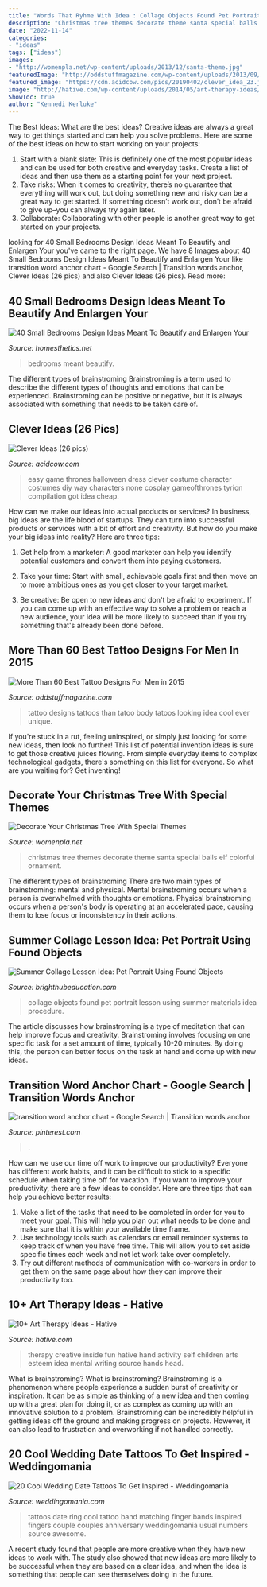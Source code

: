 ```yaml
---
title: "Words That Ryhme With Idea : Collage Objects Found Pet Portrait Lesson Using Summer Materials Idea Procedure"
description: "Christmas tree themes decorate theme santa special balls elf colorful ornament"
date: "2022-11-14"
categories:
- "ideas"
tags: ["ideas"]
images:
- "http://womenpla.net/wp-content/uploads/2013/12/santa-theme.jpg"
featuredImage: "http://oddstuffmagazine.com/wp-content/uploads/2013/09/Best-tattoo-designs-for-Men-40.jpg"
featured_image: "https://cdn.acidcow.com/pics/20190402/clever_idea_23.jpg"
image: "http://hative.com/wp-content/uploads/2014/05/art-therapy-ideas/7-art-therapy-ideas.jpg"
ShowToc: true
author: "Kennedi Kerluke"
---
```



The Best Ideas: What are the best ideas?
Creative ideas are always a great way to get things started and can help you solve problems. Here are some of the best ideas on how to start working on your projects: 
1. Start with a blank slate: This is definitely one of the most popular ideas and can be used for both creative and everyday tasks. Create a list of ideas and then use them as a starting point for your next project. 
2. Take risks: When it comes to creativity, there’s no guarantee that everything will work out, but doing something new and risky can be a great way to get started. If something doesn’t work out, don’t be afraid to give up–you can always try again later. 
3. Collaborate: Collaborating with other people is another great way to get started on your projects.

	

		
looking for 40 Small Bedrooms Design Ideas Meant To Beautify and Enlargen Your you've came to the right page. We have 8 Images about 40 Small Bedrooms Design Ideas Meant To Beautify and Enlargen Your like transition word anchor chart - Google Search | Transition words anchor, Clever Ideas (26 pics) and also Clever Ideas (26 pics). Read more:
		
    
## 40 Small Bedrooms Design Ideas Meant To Beautify And Enlargen Your

<img loading=lazy src="https://cdn.homesthetics.net/wp-content/uploads/2013/12/40-Small-Bedrooms-Design-Ideas-For-Your-Small-Home-homesthetics.net-18.jpg" onerror="this.onerror=null;this.src='https://tse3.mm.bing.net/th?id=OIP.owphSJK-2YJm-r_y4lnl5wHaIp&amp;pid=15.1';" alt="40 Small Bedrooms Design Ideas Meant To Beautify and Enlargen Your">

_Source: homesthetics.net_

>bedrooms meant beautify. 

	

The different types of brainstroming
Brainstroming is a term used to describe the different types of thoughts and emotions that can be experienced. Brainstroming can be positive or negative, but it is always associated with something that needs to be taken care of.

    
## Clever Ideas (26 Pics)

<img loading=lazy src="https://cdn.acidcow.com/pics/20190402/clever_idea_23.jpg" onerror="this.onerror=null;this.src='https://tse3.mm.bing.net/th?id=OIP.g5E4jdspg8tJb4KPc1Yn-AHaJ_&amp;pid=15.1';" alt="Clever Ideas (26 pics)">

_Source: acidcow.com_

>easy game thrones halloween dress clever costume character costumes diy way characters none cosplay gameofthrones tyrion compilation got idea cheap. 

	

How can we make our ideas into actual products or services?
In business, big ideas are the life blood of startups. They can turn into successful products or services with a bit of effort and creativity. But how do you make your big ideas into reality? Here are three tips:
1) Get help from a marketer: A good marketer can help you identify potential customers and convert them into paying customers.

2) Take your time: Start with small, achievable goals first and then move on to more ambitious ones as you get closer to your target market.

3) Be creative: Be open to new ideas and don't be afraid to experiment. If you can come up with an effective way to solve a problem or reach a new audience, your idea will be more likely to succeed than if you try something that's already been done before.

    
## More Than 60 Best Tattoo Designs For Men In 2015

<img loading=lazy src="http://oddstuffmagazine.com/wp-content/uploads/2013/09/Best-tattoo-designs-for-Men-40.jpg" onerror="this.onerror=null;this.src='https://tse4.mm.bing.net/th?id=OIP.h1ZQwgCfF7z5-b7lOMdoDgHaGw&amp;pid=15.1';" alt="More Than 60 Best Tattoo Designs For Men in 2015">

_Source: oddstuffmagazine.com_

>tattoo designs tattoos than tatoo body tatoos looking idea cool ever unique. 

	

If you're stuck in a rut, feeling uninspired, or simply just looking for some new ideas, then look no further! This list of potential invention ideas is sure to get those creative juices flowing. From simple everyday items to complex technological gadgets, there's something on this list for everyone. So what are you waiting for? Get inventing!

    
## Decorate Your Christmas Tree With Special Themes

<img loading=lazy src="http://womenpla.net/wp-content/uploads/2013/12/santa-theme.jpg" onerror="this.onerror=null;this.src='https://tse3.mm.bing.net/th?id=OIP.j1WBS1TKFRfIsKynyFQlmgHaKt&amp;pid=15.1';" alt="Decorate Your Christmas Tree With Special Themes">

_Source: womenpla.net_

>christmas tree themes decorate theme santa special balls elf colorful ornament. 

	

The different types of brainstroming
There are two main types of brainstroming: mental and physical. Mental brainstroming occurs when a person is overwhelmed with thoughts or emotions. Physical brainstroming occurs when a person's body is operating at an accelerated pace, causing them to lose focus or inconsistency in their actions.

    
## Summer Collage Lesson Idea: Pet Portrait Using Found Objects

<img loading=lazy src="http://img.bhs4.com/66/1/661E714C46D3CC98F7CBCE46E08C691EAF5744E8_lis.jpg" onerror="this.onerror=null;this.src='https://tse3.mm.bing.net/th?id=OIP.KrqlM_zRYkXebxIUy8luggHaKe&amp;pid=15.1';" alt="Summer Collage Lesson Idea: Pet Portrait Using Found Objects">

_Source: brighthubeducation.com_

>collage objects found pet portrait lesson using summer materials idea procedure. 

	

The article discusses how brainstroming is a type of meditation that can help improve focus and creativity. Brainstroming involves focusing on one specific task for a set amount of time, typically 10-20 minutes. By doing this, the person can better focus on the task at hand and come up with new ideas.

    
## Transition Word Anchor Chart - Google Search | Transition Words Anchor

<img loading=lazy src="https://i.pinimg.com/736x/0b/ef/19/0bef196b4b7af5434867f7f5ee141932.jpg" onerror="this.onerror=null;this.src='https://tse3.mm.bing.net/th?id=OIP.nLyHFsf8e75zKfzWFUp7-wHaJ3&amp;pid=15.1';" alt="transition word anchor chart - Google Search | Transition words anchor">

_Source: pinterest.com_

>. 

	

How can we use our time off work to improve our productivity?
Everyone has different work habits, and it can be difficult to stick to a specific schedule when taking time off for vacation. If you want to improve your productivity, there are a few ideas to consider. Here are three tips that can help you achieve better results: 
1. Make a list of the tasks that need to be completed in order for you to meet your goal. This will help you plan out what needs to be done and make sure that it is within your available time frame. 
2. Use technology tools such as calendars or email reminder systems to keep track of when you have free time. This will allow you to set aside specific times each week and not let work take over completely. 
3. Try out different methods of communication with co-workers in order to get them on the same page about how they can improve their productivity too.

    
## 10+ Art Therapy Ideas - Hative

<img loading=lazy src="http://hative.com/wp-content/uploads/2014/05/art-therapy-ideas/7-art-therapy-ideas.jpg" onerror="this.onerror=null;this.src='https://tse4.mm.bing.net/th?id=OIP.wQEH2vgbHV2iGNyH8PIO5AHaKJ&amp;pid=15.1';" alt="10+ Art Therapy Ideas - Hative">

_Source: hative.com_

>therapy creative inside fun hative hand activity self children arts esteem idea mental writing source hands head. 

	

What is brainstroming?
What is brainstroming? Brainstroming is a phenomenon where people experience a sudden burst of creativity or inspiration. It can be as simple as thinking of a new idea and then coming up with a great plan for doing it, or as complex as coming up with an innovative solution to a problem. Brainstroming can be incredibly helpful in getting ideas off the ground and making progress on projects. However, it can also lead to frustration and overworking if not handled correctly.

    
## 20 Cool Wedding Date Tattoos To Get Inspired - Weddingomania

<img loading=lazy src="http://i.weddingomania.com/cool-wedding-date-tattoos-5-500x669.jpg" onerror="this.onerror=null;this.src='https://tse2.mm.bing.net/th?id=OIP.yHCk4UDHpZthSG7JjsRoWAHaJ6&amp;pid=15.1';" alt="20 Cool Wedding Date Tattoos To Get Inspired - Weddingomania">

_Source: weddingomania.com_

>tattoos date ring cool tattoo band matching finger bands inspired fingers couple couples anniversary weddingomania usual numbers source awesome. 

	

A recent study found that people are more creative when they have new ideas to work with. The study also showed that new ideas are more likely to be successful when they are based on a clear idea, and when the idea is something that people can see themselves doing in the future.

